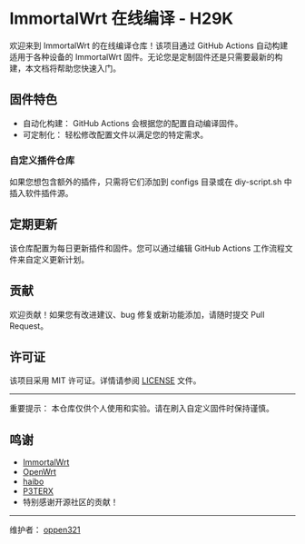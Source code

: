 <a id="immortalwrt-在线编译"></a>
# ImmortalWrt 在线编译 - H29K

欢迎来到 ImmortalWrt 的在线编译仓库！该项目通过 GitHub Actions 自动构建适用于各种设备的 ImmortalWrt 固件。无论您是定制固件还是只需要最新的构建，本文档将帮助您快速入门。

## 固件特色

- 自动化构建： GitHub Actions 会根据您的配置自动编译固件。
- 可定制化： 轻松修改配置文件以满足您的特定需求。

### 自定义插件仓库

如果您想包含额外的插件，只需将它们添加到 configs 目录或在 diy-script.sh 中插入软件插件源。

## 定期更新

该仓库配置为每日更新插件和固件。您可以通过编辑 GitHub Actions 工作流程文件来自定义更新计划。

## 贡献

欢迎贡献！如果您有改进建议、bug 修复或新功能添加，请随时提交 Pull Request。

## 许可证

该项目采用 MIT 许可证。详情请参阅 [LICENSE](LICENSE) 文件。

---

重要提示： 本仓库仅供个人使用和实验。请在刷入自定义固件时保持谨慎。

## 鸣谢

- [ImmortalWrt](https://github.com/immortalwrt/immortalwrt)
- [OpenWrt](https://github.com/openwrt/openwrt)
- [haibo](https://github.com/haiibo/OpenWrt)
- [P3TERX](https://github.com/P3TERX/Actions-OpenWrt)
- 特别感谢开源社区的贡献！

---

维护者： [oppen321](https://github.com/oppen321)


